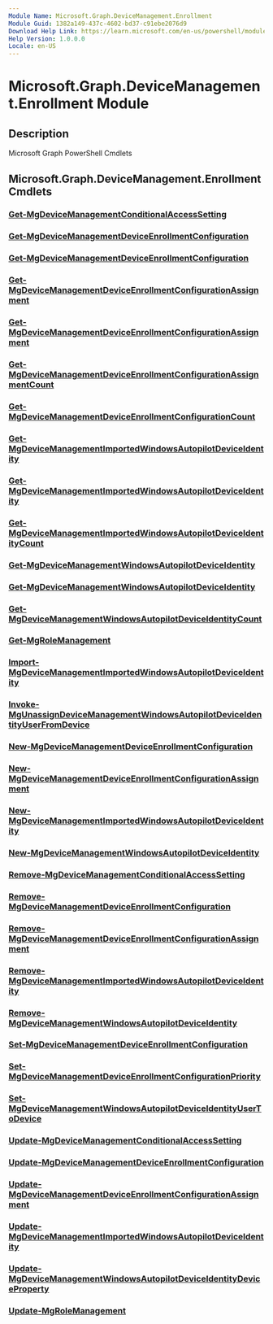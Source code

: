 ```yaml
---
Module Name: Microsoft.Graph.DeviceManagement.Enrollment
Module Guid: 1382a149-437c-4602-bd37-c91ebe2076d9
Download Help Link: https://learn.microsoft.com/en-us/powershell/module/microsoft.graph.devicemanagement.enrollment/?view=graph-powershell-1.0
Help Version: 1.0.0.0
Locale: en-US
---
```


# Microsoft.Graph.DeviceManagement.Enrollment Module
## Description
Microsoft Graph PowerShell Cmdlets

## Microsoft.Graph.DeviceManagement.Enrollment Cmdlets
### [Get-MgDeviceManagementConditionalAccessSetting](Get-MgDeviceManagementConditionalAccessSetting.md)

### [Get-MgDeviceManagementDeviceEnrollmentConfiguration](Get-MgDeviceManagementDeviceEnrollmentConfiguration.md)

### [Get-MgDeviceManagementDeviceEnrollmentConfiguration](Get-MgDeviceManagementDeviceEnrollmentConfiguration.md)

### [Get-MgDeviceManagementDeviceEnrollmentConfigurationAssignment](Get-MgDeviceManagementDeviceEnrollmentConfigurationAssignment.md)

### [Get-MgDeviceManagementDeviceEnrollmentConfigurationAssignment](Get-MgDeviceManagementDeviceEnrollmentConfigurationAssignment.md)

### [Get-MgDeviceManagementDeviceEnrollmentConfigurationAssignmentCount](Get-MgDeviceManagementDeviceEnrollmentConfigurationAssignmentCount.md)

### [Get-MgDeviceManagementDeviceEnrollmentConfigurationCount](Get-MgDeviceManagementDeviceEnrollmentConfigurationCount.md)

### [Get-MgDeviceManagementImportedWindowsAutopilotDeviceIdentity](Get-MgDeviceManagementImportedWindowsAutopilotDeviceIdentity.md)

### [Get-MgDeviceManagementImportedWindowsAutopilotDeviceIdentity](Get-MgDeviceManagementImportedWindowsAutopilotDeviceIdentity.md)

### [Get-MgDeviceManagementImportedWindowsAutopilotDeviceIdentityCount](Get-MgDeviceManagementImportedWindowsAutopilotDeviceIdentityCount.md)

### [Get-MgDeviceManagementWindowsAutopilotDeviceIdentity](Get-MgDeviceManagementWindowsAutopilotDeviceIdentity.md)

### [Get-MgDeviceManagementWindowsAutopilotDeviceIdentity](Get-MgDeviceManagementWindowsAutopilotDeviceIdentity.md)

### [Get-MgDeviceManagementWindowsAutopilotDeviceIdentityCount](Get-MgDeviceManagementWindowsAutopilotDeviceIdentityCount.md)

### [Get-MgRoleManagement](Get-MgRoleManagement.md)

### [Import-MgDeviceManagementImportedWindowsAutopilotDeviceIdentity](Import-MgDeviceManagementImportedWindowsAutopilotDeviceIdentity.md)

### [Invoke-MgUnassignDeviceManagementWindowsAutopilotDeviceIdentityUserFromDevice](Invoke-MgUnassignDeviceManagementWindowsAutopilotDeviceIdentityUserFromDevice.md)

### [New-MgDeviceManagementDeviceEnrollmentConfiguration](New-MgDeviceManagementDeviceEnrollmentConfiguration.md)

### [New-MgDeviceManagementDeviceEnrollmentConfigurationAssignment](New-MgDeviceManagementDeviceEnrollmentConfigurationAssignment.md)

### [New-MgDeviceManagementImportedWindowsAutopilotDeviceIdentity](New-MgDeviceManagementImportedWindowsAutopilotDeviceIdentity.md)

### [New-MgDeviceManagementWindowsAutopilotDeviceIdentity](New-MgDeviceManagementWindowsAutopilotDeviceIdentity.md)

### [Remove-MgDeviceManagementConditionalAccessSetting](Remove-MgDeviceManagementConditionalAccessSetting.md)

### [Remove-MgDeviceManagementDeviceEnrollmentConfiguration](Remove-MgDeviceManagementDeviceEnrollmentConfiguration.md)

### [Remove-MgDeviceManagementDeviceEnrollmentConfigurationAssignment](Remove-MgDeviceManagementDeviceEnrollmentConfigurationAssignment.md)

### [Remove-MgDeviceManagementImportedWindowsAutopilotDeviceIdentity](Remove-MgDeviceManagementImportedWindowsAutopilotDeviceIdentity.md)

### [Remove-MgDeviceManagementWindowsAutopilotDeviceIdentity](Remove-MgDeviceManagementWindowsAutopilotDeviceIdentity.md)

### [Set-MgDeviceManagementDeviceEnrollmentConfiguration](Set-MgDeviceManagementDeviceEnrollmentConfiguration.md)

### [Set-MgDeviceManagementDeviceEnrollmentConfigurationPriority](Set-MgDeviceManagementDeviceEnrollmentConfigurationPriority.md)

### [Set-MgDeviceManagementWindowsAutopilotDeviceIdentityUserToDevice](Set-MgDeviceManagementWindowsAutopilotDeviceIdentityUserToDevice.md)

### [Update-MgDeviceManagementConditionalAccessSetting](Update-MgDeviceManagementConditionalAccessSetting.md)

### [Update-MgDeviceManagementDeviceEnrollmentConfiguration](Update-MgDeviceManagementDeviceEnrollmentConfiguration.md)

### [Update-MgDeviceManagementDeviceEnrollmentConfigurationAssignment](Update-MgDeviceManagementDeviceEnrollmentConfigurationAssignment.md)

### [Update-MgDeviceManagementImportedWindowsAutopilotDeviceIdentity](Update-MgDeviceManagementImportedWindowsAutopilotDeviceIdentity.md)

### [Update-MgDeviceManagementWindowsAutopilotDeviceIdentityDeviceProperty](Update-MgDeviceManagementWindowsAutopilotDeviceIdentityDeviceProperty.md)

### [Update-MgRoleManagement](Update-MgRoleManagement.md)




















